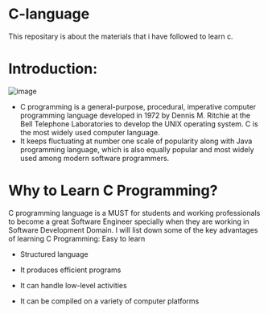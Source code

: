 # C-language
This repositary is about the materials that i have followed to learn c.
# Introduction:

![image](https://user-images.githubusercontent.com/88799249/161821311-271b2083-a3ba-41f9-9c04-929457834b20.png)

* C programming is a general-purpose, procedural, imperative computer programming language developed in 1972 by Dennis M. Ritchie at the Bell Telephone Laboratories to develop the UNIX operating system. C is the most widely used computer language.
* It keeps fluctuating at number one scale of popularity along with Java programming language, which is also equally popular and most widely used among modern software programmers.
# Why to Learn C Programming?

C programming language is a MUST for students and working professionals to become a great Software Engineer specially when they are working in Software Development Domain. I will list down some of the key advantages of learning C Programming:
Easy to learn

* Structured language

* It produces efficient programs

* It can handle low-level activities

* It can be compiled on a variety of computer platforms

